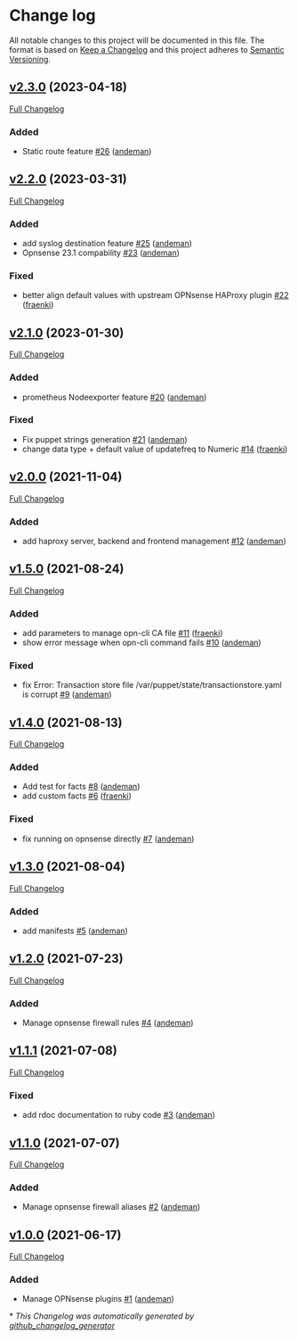 # Change log

All notable changes to this project will be documented in this file. The format is based on [Keep a Changelog](http://keepachangelog.com/en/1.0.0/) and this project adheres to [Semantic Versioning](http://semver.org).

## [v2.3.0](https://github.com/andeman/puppet-opnsense/tree/v2.3.0) (2023-04-18)

[Full Changelog](https://github.com/andeman/puppet-opnsense/compare/v2.2.0...v2.3.0)

### Added

- Static route feature [\#26](https://github.com/andeman/puppet-opnsense/pull/26) ([andeman](https://github.com/andeman))

## [v2.2.0](https://github.com/andeman/puppet-opnsense/tree/v2.2.0) (2023-03-31)

[Full Changelog](https://github.com/andeman/puppet-opnsense/compare/v2.1.0...v2.2.0)

### Added

- add syslog destination feature [\#25](https://github.com/andeman/puppet-opnsense/pull/25) ([andeman](https://github.com/andeman))
- Opnsense 23.1 compability [\#23](https://github.com/andeman/puppet-opnsense/pull/23) ([andeman](https://github.com/andeman))

### Fixed

- better align default values with upstream OPNsense HAProxy plugin [\#22](https://github.com/andeman/puppet-opnsense/pull/22) ([fraenki](https://github.com/fraenki))

## [v2.1.0](https://github.com/andeman/puppet-opnsense/tree/v2.1.0) (2023-01-30)

[Full Changelog](https://github.com/andeman/puppet-opnsense/compare/v2.0.0...v2.1.0)

### Added

- prometheus Nodeexporter feature [\#20](https://github.com/andeman/puppet-opnsense/pull/20) ([andeman](https://github.com/andeman))

### Fixed

- Fix puppet strings generation [\#21](https://github.com/andeman/puppet-opnsense/pull/21) ([andeman](https://github.com/andeman))
- change data type + default value of updatefreq to Numeric [\#14](https://github.com/andeman/puppet-opnsense/pull/14) ([fraenki](https://github.com/fraenki))

## [v2.0.0](https://github.com/andeman/puppet-opnsense/tree/v2.0.0) (2021-11-04)

[Full Changelog](https://github.com/andeman/puppet-opnsense/compare/v1.5.0...v2.0.0)

### Added

- add haproxy server, backend and frontend management  [\#12](https://github.com/andeman/puppet-opnsense/pull/12) ([andeman](https://github.com/andeman))

## [v1.5.0](https://github.com/andeman/puppet-opnsense/tree/v1.5.0) (2021-08-24)

[Full Changelog](https://github.com/andeman/puppet-opnsense/compare/v1.4.0...v1.5.0)

### Added

- add parameters to manage opn-cli CA file [\#11](https://github.com/andeman/puppet-opnsense/pull/11) ([fraenki](https://github.com/fraenki))
- show error message when opn-cli command fails [\#10](https://github.com/andeman/puppet-opnsense/pull/10) ([andeman](https://github.com/andeman))

### Fixed

- fix Error: Transaction store file /var/puppet/state/transactionstore.yaml is corrupt [\#9](https://github.com/andeman/puppet-opnsense/pull/9) ([andeman](https://github.com/andeman))

## [v1.4.0](https://github.com/andeman/puppet-opnsense/tree/v1.4.0) (2021-08-13)

[Full Changelog](https://github.com/andeman/puppet-opnsense/compare/v1.3.0...v1.4.0)

### Added

- Add test for facts [\#8](https://github.com/andeman/puppet-opnsense/pull/8) ([andeman](https://github.com/andeman))
- add custom facts [\#6](https://github.com/andeman/puppet-opnsense/pull/6) ([fraenki](https://github.com/fraenki))

### Fixed

- fix running on opnsense directly [\#7](https://github.com/andeman/puppet-opnsense/pull/7) ([andeman](https://github.com/andeman))

## [v1.3.0](https://github.com/andeman/puppet-opnsense/tree/v1.3.0) (2021-08-04)

[Full Changelog](https://github.com/andeman/puppet-opnsense/compare/v1.2.0...v1.3.0)

### Added

- add manifests [\#5](https://github.com/andeman/puppet-opnsense/pull/5) ([andeman](https://github.com/andeman))

## [v1.2.0](https://github.com/andeman/puppet-opnsense/tree/v1.2.0) (2021-07-23)

[Full Changelog](https://github.com/andeman/puppet-opnsense/compare/v1.1.1...v1.2.0)

### Added

- Manage opnsense firewall rules [\#4](https://github.com/andeman/puppet-opnsense/pull/4) ([andeman](https://github.com/andeman))

## [v1.1.1](https://github.com/andeman/puppet-opnsense/tree/v1.1.1) (2021-07-08)

[Full Changelog](https://github.com/andeman/puppet-opnsense/compare/v1.1.0...v1.1.1)

### Fixed

- add rdoc documentation to ruby code [\#3](https://github.com/andeman/puppet-opnsense/pull/3) ([andeman](https://github.com/andeman))

## [v1.1.0](https://github.com/andeman/puppet-opnsense/tree/v1.1.0) (2021-07-07)

[Full Changelog](https://github.com/andeman/puppet-opnsense/compare/v1.0.0...v1.1.0)

### Added

- Manage opnsense firewall aliases [\#2](https://github.com/andeman/puppet-opnsense/pull/2) ([andeman](https://github.com/andeman))

## [v1.0.0](https://github.com/andeman/puppet-opnsense/tree/v1.0.0) (2021-06-17)

[Full Changelog](https://github.com/andeman/puppet-opnsense/compare/9c6bc69b7b476916fd4635c3f7e6203b32d58bc8...v1.0.0)

### Added

- Manage OPNsense plugins [\#1](https://github.com/andeman/puppet-opnsense/pull/1) ([andeman](https://github.com/andeman))



\* *This Changelog was automatically generated by [github_changelog_generator](https://github.com/github-changelog-generator/github-changelog-generator)*
